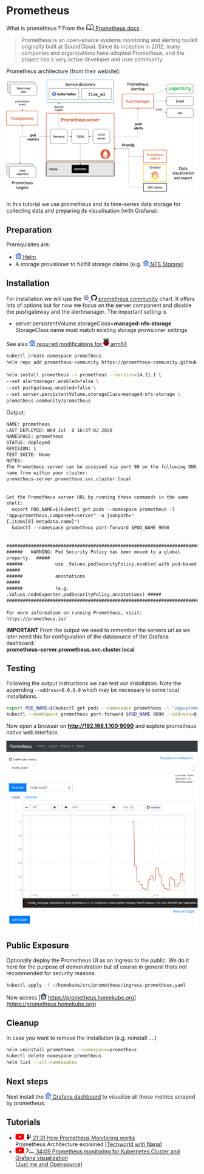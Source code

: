 # Prometheus

What is prometheus ? From the
[![](images/ico/book_16.png) Prometheus docs](https://prometheus.io/docs/introduction/overview/) :  

> Prometheus is an open-source systems monitoring and alerting toolkit originally built at SoundCloud. Since its inception in 2012, many companies and organizations have adopted Prometheus, and the project has a very active developer and user community.

Prometheus architecture (from their website):

[![](images/3rd-party/prometheus-architecture.png)](https://prometheus.io/docs/introduction/overview/)

In this tutorial we use prometheus and its time-series data storage for collecting 
data and preparing its visualisation (with Grafana).

## Preparation

Prerequisites are: 
- ![](images/ico/color/homekube_16.png)[ Helm](helm.md)
- A storage provisioner to fullfill storage claims (e.g. 
![](images/ico/color/homekube_16.png)[ NFS Storage](nfs.md))


## Installation

For installation we will use the
[![](images/ico/color/helm_16.png) ![](images/ico/github_16.png) prometheus community](https://github.com/prometheus-community/helm-charts)
chart. It offers lots of options but for now we focus on the server component and disable
the pushgateway and the alertmanager. The important setting is

- server.persistentVolume.storageClass=**managed-nfs-storage**  
StorageClass name must match existing storage provisioner settings

See also [![](images/ico/color/homekube_16.png) required modifications for ![](images/ico/color/raspi_20.png) arm64 ](architecture-arm.md#prometheus)

```bash
kubectl create namespace prometheus
helm repo add prometheus-community https://prometheus-community.github.io/helm-charts

helm install prometheus -n prometheus --version=14.11.1 \
--set alertmanager.enabled=false \
--set pushgateway.enabled=false \
--set server.persistentVolume.storageClass=managed-nfs-storage \
prometheus-community/prometheus
```
Output:
```text
NAME: prometheus
LAST DEPLOYED: Wed Jul  8 16:37:02 2020
NAMESPACE: prometheus
STATUS: deployed
REVISION: 1
TEST SUITE: None
NOTES:
The Prometheus server can be accessed via port 80 on the following DNS name from within your cluster:
prometheus-server.prometheus.svc.cluster.local


Get the Prometheus server URL by running these commands in the same shell:
  export POD_NAME=$(kubectl get pods --namespace prometheus -l "app=prometheus,component=server" -o jsonpath="{.items[0].metadata.name}")
  kubectl --namespace prometheus port-forward $POD_NAME 9090


#################################################################################
######   WARNING: Pod Security Policy has been moved to a global property.  #####
######            use .Values.podSecurityPolicy.enabled with pod-based      #####
######            annotations                                               #####
######            (e.g. .Values.nodeExporter.podSecurityPolicy.annotations) #####
#################################################################################

For more information on running Prometheus, visit:
https://prometheus.io/
```

**IMPORTANT**
From the output we need to remember the servers url as we later need this for configuration of
the datasource of the Grafana dashboard:  
**prometheus-server.prometheus.svc.cluster.local**

## Testing 
Following the output instructions we can test our installation. Note the appending `--address=0.0.0.0`
which may be necessary in some local installations.
```bash
export POD_NAME=$(kubectl get pods --namespace prometheus -l "app=prometheus,component=server" -o jsonpath="{.items[0].metadata.name}")
kubectl --namespace prometheus port-forward $POD_NAME 9090 --address=0.0.0.0
```
Now open a browser on **http://192.168.1.100:9090** and explore prometheus native web interface.

![Prometheus dashboard ui](images/prometheus-web.png)

## Public Exposure

Optionally deploy the Prometheus UI as an Ingress to the public. We do it here for the purpose of demonstration but of course 
in general thats not recommended for security reasons.

```bash
kubectl apply -f ~/homekube/src/prometheus/ingress-prometheus.yaml
```

Now access 
[![](images/ico/color/homekube_link_16.png) https://prometheus.homekube.org](https://prometheus.homekube.org)

## Cleanup

In case you want to remove the installation (e.g. reinstall ....)

```bash
helm uninstall prometheus --namespace=prometheus
kubectl delete namespace prometheus
helm list --all-namespaces
```

## Next steps

Next install the 
![](images/ico/color/homekube_16.png)[ Grafana dashboard](grafana.md) 
to visualize all those metrics scraped by prometheus.

## Tutorials

 - [![](images/ico/color/youtube_16.png) ![](images/ico/instructor_16.png) 
21:31 How Prometheus Monitoring works](https://www.youtube.com/watch?v=h4Sl21AKiDg)  
 Prometheus Architecture explained 
 [[Techworld with Nana](https://www.youtube.com/channel/UCdngmbVKX1Tgre699-XLlUA)]   
 - [![](images/ico/color/youtube_16.png) ![](images/ico/terminal_16.png) 34:09 Prometheus monitoring for Kubernetes Cluster and Grafana visualization](https://www.youtube.com/watch?v=CmPdyvgmw-A)  
 [[Just me and Opensource](https://www.youtube.com/channel/UC6VkhPuCCwR_kG0GExjoozg)] 
